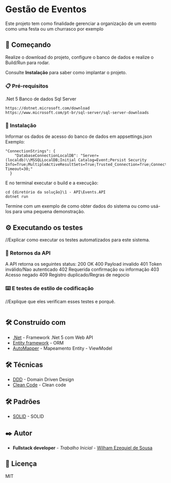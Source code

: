 # Gestão de Eventos

Este projeto tem como finalidade gerenciar a organização de um evento como uma festa ou um churrasco por exemplo

## 🚀 Começando

Realize o download do projeto, configure o banco de dados e realize o Build/Run para rodar.

Consulte **Instalação** para saber como implantar o projeto.

### 📋 Pré-requisitos

.Net 5
Banco de dados Sql Server

```
https://dotnet.microsoft.com/download
https://www.microsoft.com/pt-br/sql-server/sql-server-downloads
```

### 🔧 Instalação

Informar os dados de acesso do banco de dados em appsettings.json
Exemplo:
```
"ConnectionStrings": {
    "DatabaseConnectionLocalDB": "Server=(localdb)\\MSSQLLocalDB;Initial Catalog=Event;Persist Security Info=True;MultipleActiveResultSets=True;Trusted_Connection=True;Connection Timeout=30;"
  }
```

E no terminal executar o build e a execução:

```
cd {diretório da solução}\1 - API\Events.API
dotnet run
```

Termine com um exemplo de como obter dados do sistema ou como usá-los para uma pequena demonstração.

## ⚙️ Executando os testes

//Explicar como executar os testes automatizados para este sistema.

### 🔩 Retornos da API

A API retorna os seguintes status:
200 OK
400 Payload invalido
401 Token inválido/Nao autenticado
402 Requerida confirmação ou informação
403 Acesso negado
409 Registro duplicado/Regras de negocio


### ⌨️ E testes de estilo de codificação

//Explique que eles verificam esses testes e porquê.

```

```


## 🛠️ Construído com

* [.Net](https://docs.microsoft.com/pt-br/dotnet/core/dotnet-five) - Framework .Net 5 com Web API
* [Entity framework](https://docs.microsoft.com/pt-br/ef/) - ORM
* [AutoMapper](https://automapper.org/) - Mapeamento Entity - ViewModel

## 🛠️ Técnicas

* [DDD](https://en.wikipedia.org/wiki/Domain-driven_design) - Domain Driven Design
* [Clean Code](https://pt.wikipedia.org/wiki/Robert_Cecil_Martin) - Clean code

## 🛠️ Padrões

* [SOLID](https://pt.wikipedia.org/wiki/SOLID) - SOLID

## ✒️ Autor

* **Fullstack developer** - *Trabalho Inicial* - [Wilham Ezequiel de Sousa ](https://www.linkedin.com/in/wilham-ezequiel-de-sousa-22373696/)

## 📄 Licença

MIT


